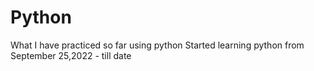 # Python
What I have practiced so far using python 
Started learning python from September 25,2022 - till date 
